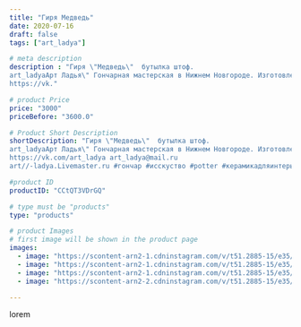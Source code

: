 ```yaml
---
title: "Гиря Медведь"
date: 2020-07-16
draft: false
tags: ["art_ladya"]

# meta description
description : "Гиря \"Медведь\"  бутылка штоф. 
art_ladyaАрт Ладья\" Гончарная мастерская в Нижнем Новгороде. Изготовление керамики и мастер//-классы по обучению. 
https://vk."

# product Price
price: "3000"
priceBefore: "3600.0"

# Product Short Description
shortDescription: "Гиря \"Медведь\"  бутылка штоф. 
art_ladyaАрт Ладья\" Гончарная мастерская в Нижнем Новгороде. Изготовление керамики и мастер//-классы по обучению. 
https://vk.com/art_ladya art_ladya@mail.ru 
art//-ladya.Livemaster.ru #гончар #исскуство #potter #керамикадляинтерьера #керамикаручнаяработа #лес #керамиканазаказ #handmade #посудаизглины #керамика #гончарнаяпосуда #эксклюзивнаякерамика #painter #dishes #ceramicar #warrior #claygoods #restaurant #earthenware #ceramic #design #bottle #медведь #bear #decanter #ceramicart #бутылки #штоф #clay #авторскаякерамика"

#product ID
productID: "CCtQT3VDrGQ"

# type must be "products"
type: "products"

# product Images
# first image will be shown in the product page
images:
  - image: "https://scontent-arn2-1.cdninstagram.com/v/t51.2885-15/e35/109694519_739553220125483_6370136358695596603_n.jpg?tp=1&_nc_ht=scontent-arn2-1.cdninstagram.com&_nc_cat=111&_nc_ohc=g1QdZdUPcUcAX-pC3qG&ccb=7-4&oh=c3dcf1935f5aa7e5140f268c1749a5ee&oe=6083B610&_nc_sid=83d603&ig_cache_key=MjM1NDYwOTkwOTc0NjUyMTk0Mw%3D%3D.2-ccb7-4"
  - image: "https://scontent-arn2-1.cdninstagram.com/v/t51.2885-15/e35/109300859_213974706518762_1592708589319959305_n.jpg?tp=1&_nc_ht=scontent-arn2-1.cdninstagram.com&_nc_cat=102&_nc_ohc=23200fXVty8AX-CIf4N&ccb=7-4&oh=0979f53b3a3f710ed2c343ba0bc654b4&oe=6085A59D&_nc_sid=83d603&ig_cache_key=MjM1NDYwOTkwOTc2MzE3MTI4NA%3D%3D.2-ccb7-4"
  - image: "https://scontent-arn2-1.cdninstagram.com/v/t51.2885-15/e35/108020532_2626328140953507_1968809953558003901_n.jpg?tp=1&_nc_ht=scontent-arn2-1.cdninstagram.com&_nc_cat=103&_nc_ohc=IFH2yJ1h67YAX-c7j9t&ccb=7-4&oh=db693f5003415eac1dc3d90d90ba7618&oe=6083E99A&_nc_sid=83d603&ig_cache_key=MjM1NDYwOTkwOTczODIzODUyMw%3D%3D.2-ccb7-4"
  - image: "https://scontent-arn2-2.cdninstagram.com/v/t51.2885-15/e35/109331670_759900021450852_1088347916831364374_n.jpg?se=7&tp=1&_nc_ht=scontent-arn2-2.cdninstagram.com&_nc_cat=100&_nc_ohc=QiNQBpJeccgAX-W49Rv&ccb=7-4&oh=e527ada4024614ae87d24081c9fa19aa&oe=60852198&_nc_sid=83d603&ig_cache_key=MjM1NDYwOTkwOTg0NzA4MDcwOA%3D%3D.2-ccb7-4"

---
```

lorem

